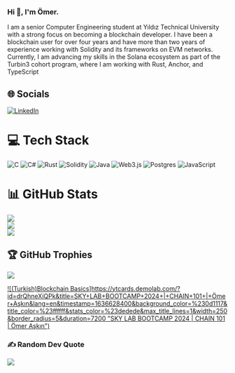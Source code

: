 ### Hi 👋, I'm Ömer.
I am a senior Computer Engineering student at Yıldız Technical University with a strong focus on becoming a
blockchain developer. 
I have been a blockchain user for over four years and have more than two years of
experience working with Solidity and its frameworks on EVM networks. 
Currently, I am advancing my skills in
the Solana ecosystem as part of the Turbin3 cohort program, where I am working with Rust, Anchor, and
TypeScript


## 🌐 Socials
[![LinkedIn](https://img.shields.io/badge/LinkedIn-%230077B5.svg?logo=linkedin&logoColor=white)](https://linkedin.com/in/https://www.linkedin.com/in/omeraskin/) 

# 💻 Tech Stack
![C](https://img.shields.io/badge/c-%2300599C.svg?style=for-the-badge&logo=c&logoColor=white) ![C#](https://img.shields.io/badge/c%23-%23239120.svg?style=for-the-badge&logo=csharp&logoColor=white) ![Rust](https://img.shields.io/badge/rust-%23000000.svg?style=for-the-badge&logo=rust&logoColor=white) ![Solidity](https://img.shields.io/badge/Solidity-%23363636.svg?style=for-the-badge&logo=solidity&logoColor=white) ![Java](https://img.shields.io/badge/java-%23ED8B00.svg?style=for-the-badge&logo=openjdk&logoColor=white) ![Web3.js](https://img.shields.io/badge/web3.js-F16822?style=for-the-badge&logo=web3.js&logoColor=white) ![Postgres](https://img.shields.io/badge/postgres-%23316192.svg?style=for-the-badge&logo=postgresql&logoColor=white) ![JavaScript](https://img.shields.io/badge/javascript-%23323330.svg?style=for-the-badge&logo=javascript&logoColor=%23F7DF1E)
# 📊 GitHub Stats
![](https://github-readme-stats.vercel.app/api?username=omeraskn&theme=dark&hide_border=false&include_all_commits=false&count_private=false)<br/>
![](https://github-readme-streak-stats.herokuapp.com/?user=omeraskn&theme=dark&hide_border=false)<br/>
![](https://github-readme-stats.vercel.app/api/top-langs/?username=omeraskn&theme=dark&hide_border=false&include_all_commits=false&count_private=false&layout=compact)

## 🏆 GitHub Trophies
![](https://github-profile-trophy.vercel.app/?username=omeraskn&theme=shadow_green&no-frame=true&no-bg=true&margin-w=4)

<!-- BEGIN YOUTUBE-CARDS -->
[![(Turkish)Blockchain Basics]https://ytcards.demolab.com/?id=drQhneXiQPk&title=SKY+LAB+BOOTCAMP+2024+|+CHAIN+101+|+Ömer+Aşkın&lang=en&timestamp=1636628400&background_color=%230d1117&title_color=%23ffffff&stats_color=%23dedede&max_title_lines=1&width=250&border_radius=5&duration=7200 "SKY LAB BOOTCAMP 2024 | CHAIN 101 | Ömer Aşkın")](https://www.youtube.com/live/drQhneXiQPk?si=eqoDQ3uSW5IM2Q8B)

<!-- END YOUTUBE-CARDS -->

### ✍️ Random Dev Quote
![](https://quotes-github-readme.vercel.app/api?type=horizontal&theme=radical)

<!-- Proudly created with GPRM ( https://gprm.itsvg.in ) -->
